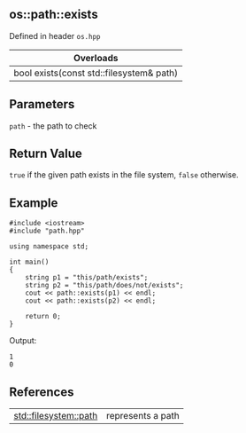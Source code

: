 ## os::path::exists
Defined in header `os.hpp`

| Overloads |
| --- |
| bool exists(const std::filesystem& path) |

## Parameters
`path` - the path to check

## Return Value
`true` if the given path exists in the file system, `false` otherwise.

## Example
```
#include <iostream>
#include "path.hpp"

using namespace std;

int main()
{
    string p1 = "this/path/exists";
    string p2 = "this/path/does/not/exists";
    cout << path::exists(p1) << endl;
    cout << path::exists(p2) << endl;
    
    return 0;
}
```
Output:
```
1
0
```

## References
| | |
| --- | --- |
| [std::filesystem::path](https://en.cppreference.com/w/cpp/filesystem/path) | represents a path |